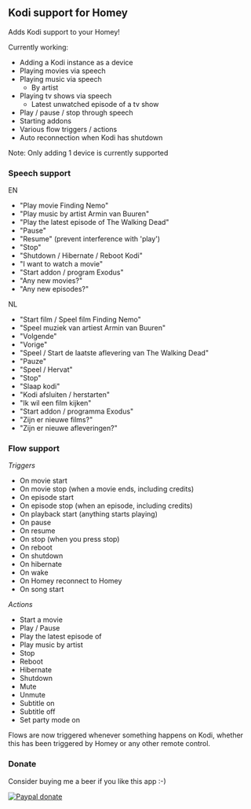 ## Kodi support for Homey
Adds Kodi support to your Homey!

Currently working:
- Adding a Kodi instance as a device
- Playing movies via speech
- Playing music via speech
  - By artist
- Playing tv shows via speech
  - Latest unwatched episode of a tv show
- Play / pause / stop through speech
- Starting addons
- Various flow triggers / actions
- Auto reconnection when Kodi has shutdown

Note: Only adding 1 device is currently supported

### Speech support
EN
* "Play movie Finding Nemo"
* "Play music by artist Armin van Buuren"
* "Play the latest episode of The Walking Dead"
* "Pause"
* "Resume" (prevent interference with 'play')
* "Stop"
* "Shutdown / Hibernate / Reboot Kodi"
* "I want to watch a movie"
* "Start addon / program Exodus"
* "Any new movies?"
* "Any new episodes?"

NL
* "Start film / Speel film Finding Nemo"
* "Speel muziek van artiest Armin van Buuren"
* "Volgende"
* "Vorige"
* "Speel / Start de laatste aflevering van The Walking Dead"
* "Pauze"
* "Speel / Hervat" 
* "Stop"
* "Slaap kodi"
* "Kodi afsluiten / herstarten"
* "Ik wil een film kijken"
* "Start addon / programma Exodus"
* "Zijn er nieuwe films?"
* "Zijn er nieuwe afleveringen?"

### Flow support
*Triggers*
* On movie start
* On movie stop (when a movie ends, including credits)
* On episode start
* On episode stop (when an episode, including credits)
* On playback start (anything starts playing)
* On pause  
* On resume 
* On stop (when you press stop)
* On reboot
* On shutdown
* On hibernate
* On wake
* On Homey reconnect to Homey
* On song start

*Actions*
* Start a movie
* Play / Pause
* Play the latest episode of
* Play music by artist
* Stop
* Reboot
* Hibernate
* Shutdown
* Mute
* Unmute
* Subtitle on
* Subtitle off
* Set party mode on

Flows are now triggered whenever something happens on Kodi, whether this has been triggered by Homey or any other remote control.

### Donate
Consider buying me a beer if you like this app :-)

[![Paypal donate][pp-donate-image]][pp-donate-link]

[pp-donate-link]: https://www.paypal.com/cgi-bin/webscr?cmd=_donations&business=D7H2GG32VETVW&lc=AU&item_number=homey%2dapps&currency_code=AUD&bn=PP%2dDonationsBF%3abtn_donateCC_LG%2egif%3aNonHosted
[pp-donate-image]: https://www.paypalobjects.com/en_US/i/btn/btn_donateCC_LG.gif
